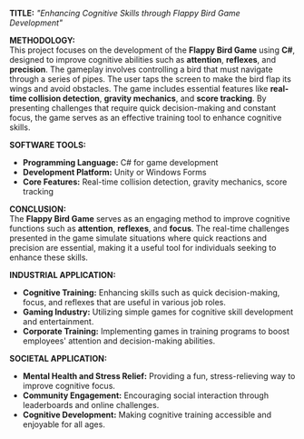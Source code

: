 **TITLE:** *"Enhancing Cognitive Skills through Flappy Bird Game Development"*

**METHODOLOGY:**  
This project focuses on the development of the **Flappy Bird Game** using **C#**, designed to improve cognitive abilities such as **attention**, **reflexes**, and **precision**. The gameplay involves controlling a bird that must navigate through a series of pipes. The user taps the screen to make the bird flap its wings and avoid obstacles. The game includes essential features like **real-time collision detection**, **gravity mechanics**, and **score tracking**. By presenting challenges that require quick decision-making and constant focus, the game serves as an effective training tool to enhance cognitive skills.

**SOFTWARE TOOLS:**  
- **Programming Language:** C# for game development  
- **Development Platform:** Unity or Windows Forms  
- **Core Features:** Real-time collision detection, gravity mechanics, score tracking  

**CONCLUSION:**  
The **Flappy Bird Game** serves as an engaging method to improve cognitive functions such as **attention**, **reflexes**, and **focus**. The real-time challenges presented in the game simulate situations where quick reactions and precision are essential, making it a useful tool for individuals seeking to enhance these skills.

**INDUSTRIAL APPLICATION:**  
- **Cognitive Training:** Enhancing skills such as quick decision-making, focus, and reflexes that are useful in various job roles.  
- **Gaming Industry:** Utilizing simple games for cognitive skill development and entertainment.  
- **Corporate Training:** Implementing games in training programs to boost employees' attention and decision-making abilities.

**SOCIETAL APPLICATION:**  
- **Mental Health and Stress Relief:** Providing a fun, stress-relieving way to improve cognitive focus.  
- **Community Engagement:** Encouraging social interaction through leaderboards and online challenges.  
- **Cognitive Development:** Making cognitive training accessible and enjoyable for all ages.

